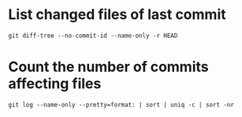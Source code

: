 # List changed files of last commit

    git diff-tree --no-commit-id --name-only -r HEAD

# Count the number of commits affecting files

    git log --name-only --pretty=format: | sort | uniq -c | sort -nr
